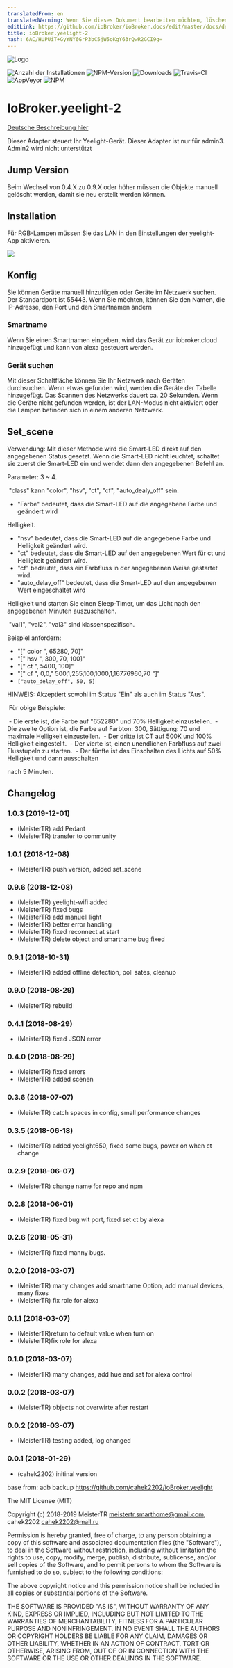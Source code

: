 ```yaml
---
translatedFrom: en
translatedWarning: Wenn Sie dieses Dokument bearbeiten möchten, löschen Sie bitte das Feld "translationsFrom". Andernfalls wird dieses Dokument automatisch erneut übersetzt
editLink: https://github.com/ioBroker/ioBroker.docs/edit/master/docs/de/adapterref/iobroker.yeelight-2/README.md
title: ioBroker.yeelight-2
hash: 6AC/HUPUiT+GyYNY6GrP3bC5jW5oKgY63rQwR2GCI9g=
---
```

![Logo](../../../en/adapterref/iobroker.yeelight-2/admin/yeelight.png)

![Anzahl der Installationen](http://iobroker.live/badges/yeelight-2-stable.svg)
![NPM-Version](http://img.shields.io/npm/v/iobroker.yeelight-2.svg)
![Downloads](https://img.shields.io/npm/dm/iobroker.yeelight-2.svg)
![Travis-CI](https://api.travis-ci.org/MeisterTR/ioBroker.yeelight-2.svg?branch=master)
![AppVeyor](https://ci.appveyor.com/api/projects/status/github/MeisterTR/ioBroker.yeelight-2?branch=master&svg=true)
![NPM](https://nodei.co/npm/iobroker.yeelight-2.png?downloads=true)

# IoBroker.yeelight-2
[Deutsche Beschreibung hier](README_de.md)

Dieser Adapter steuert Ihr Yeelight-Gerät. Dieser Adapter ist nur für admin3. Admin2 wird nicht unterstützt

## Jump Version
Beim Wechsel von 0.4.X zu 0.9.X oder höher müssen die Objekte manuell gelöscht werden, damit sie neu erstellt werden können.

## Installation
Für RGB-Lampen müssen Sie das LAN in den Einstellungen der yeelight-App aktivieren.

![](../../../en/adapterref/iobroker.yeelight-2/admin/lan.jpg)

## Konfig
Sie können Geräte manuell hinzufügen oder Geräte im Netzwerk suchen. Der Standardport ist 55443. Wenn Sie möchten, können Sie den Namen, die IP-Adresse, den Port und den Smartnamen ändern

### Smartname
Wenn Sie einen Smartnamen eingeben, wird das Gerät zur iobroker.cloud hinzugefügt und kann von alexa gesteuert werden.

### Gerät suchen
Mit dieser Schaltfläche können Sie Ihr Netzwerk nach Geräten durchsuchen. Wenn etwas gefunden wird, werden die Geräte der Tabelle hinzugefügt. Das Scannen des Netzwerks dauert ca. 20 Sekunden. Wenn die Geräte nicht gefunden werden, ist der LAN-Modus nicht aktiviert oder die Lampen befinden sich in einem anderen Netzwerk.

## Set_scene
Verwendung: Mit dieser Methode wird die Smart-LED direkt auf den angegebenen Status gesetzt. Wenn die Smart-LED nicht leuchtet, schaltet sie zuerst die Smart-LED ein und wendet dann den angegebenen Befehl an.

Parameter: 3 ~ 4.

 "class" kann "color", "hsv", "ct", "cf", "auto_dealy_off" sein.

- "Farbe" bedeutet, dass die Smart-LED auf die angegebene Farbe und geändert wird

Helligkeit.

- "hsv" bedeutet, dass die Smart-LED auf die angegebene Farbe und Helligkeit geändert wird.
- "ct" bedeutet, dass die Smart-LED auf den angegebenen Wert für ct und Helligkeit geändert wird.
- "cf" bedeutet, dass ein Farbfluss in der angegebenen Weise gestartet wird.
- "auto_delay_off" bedeutet, dass die Smart-LED auf den angegebenen Wert eingeschaltet wird

Helligkeit und starten Sie einen Sleep-Timer, um das Licht nach den angegebenen Minuten auszuschalten.

 "val1", "val2", "val3" sind klassenspezifisch.

Beispiel anfordern:

- "[" color ", 65280, 70]"
- "[" hsv ", 300, 70, 100]"
- "[" ct ", 5400, 100]"
- "[" cf ", 0,0," 500,1,255,100,1000,1,16776960,70 "]"
- `` ["auto_delay_off", 50, 5] ``

HINWEIS: Akzeptiert sowohl im Status "Ein" als auch im Status "Aus".

 Für obige Beispiele:

 - Die erste ist, die Farbe auf "652280" und 70% Helligkeit einzustellen.
 - Die zweite Option ist, die Farbe auf Farbton: 300, Sättigung: 70 und maximale Helligkeit einzustellen.
 - Der dritte ist CT auf 500K und 100% Helligkeit eingestellt.
 - Der vierte ist, einen unendlichen Farbfluss auf zwei Flusstupeln zu starten.
 - Der fünfte ist das Einschalten des Lichts auf 50% Helligkeit und dann ausschalten

nach 5 Minuten.

## Changelog
### 1.0.3 (2019-12-01)
* (MeisterTR) add Pedant
* (MeisterTR) transfer to community
### 1.0.1 (2018-12-08)
* (MeisterTR) push version, added set_scene
### 0.9.6 (2018-12-08)
* (MeisterTR) yeelight-wifi added
* (MeisterTR) fixed  bugs
* (MeisterTR) add manuell light
* (MeisterTR) better error handling
* (MeisterTR) fixed reconnect at start
* (MeisterTR) delete object and smartname bug fixed
### 0.9.1 (2018-10-31)
* (MeisterTR) added offline detection, poll sates, cleanup
### 0.9.0 (2018-08-29)
* (MeisterTR) rebuild
### 0.4.1 (2018-08-29)
* (MeisterTR) fixed JSON error
### 0.4.0 (2018-08-29)
* (MeisterTR) fixed errors
* (MeisterTR) added scenen
### 0.3.6 (2018-07-07)
* (MeisterTR) catch spaces in config, small performance changes
### 0.3.5 (2018-06-18)
* (MeisterTR) added yeelight650, fixed some bugs, power on when ct change
### 0.2.9 (2018-06-07)
* (MeisterTR) change name for repo and npm
### 0.2.8 (2018-06-01)
* (MeisterTR) fixed bug wit port, fixed set ct by alexa
### 0.2.6 (2018-05-31)
* (MeisterTR) fixed manny bugs.
### 0.2.0 (2018-03-07)
* (MeisterTR) many changes add smartname Option, add manual devices, many fixes
* (MeisterTR) fix role for alexa
### 0.1.1 (2018-03-07)
* (MeisterTR)return to default value when turn on
* (MeisterTR)fix role for alexa
### 0.1.0 (2018-03-07)
* (MeisterTR) many changes, add hue and sat for alexa control
### 0.0.2 (2018-03-07)
* (MeisterTR) objects not overwirte after restart
### 0.0.2 (2018-03-07)
* (MeisterTR) testing added, log changed
### 0.0.1 (2018-01-29)
* (cahek2202) initinal version



base from: adb backup https://github.com/cahek2202/ioBroker.yeelight

The MIT License (MIT)

Copyright (c) 2018-2019 MeisterTR <meistertr.smarthome@gmail.com>, cahek2202 <cahek2202@mail.ru>

Permission is hereby granted, free of charge, to any person obtaining a copy
of this software and associated documentation files (the "Software"), to deal
in the Software without restriction, including without limitation the rights
to use, copy, modify, merge, publish, distribute, sublicense, and/or sell
copies of the Software, and to permit persons to whom the Software is
furnished to do so, subject to the following conditions:

The above copyright notice and this permission notice shall be included in
all copies or substantial portions of the Software.

THE SOFTWARE IS PROVIDED "AS IS", WITHOUT WARRANTY OF ANY KIND, EXPRESS OR
IMPLIED, INCLUDING BUT NOT LIMITED TO THE WARRANTIES OF MERCHANTABILITY,
FITNESS FOR A PARTICULAR PURPOSE AND NONINFRINGEMENT. IN NO EVENT SHALL THE
AUTHORS OR COPYRIGHT HOLDERS BE LIABLE FOR ANY CLAIM, DAMAGES OR OTHER
LIABILITY, WHETHER IN AN ACTION OF CONTRACT, TORT OR OTHERWISE, ARISING FROM,
OUT OF OR IN CONNECTION WITH THE SOFTWARE OR THE USE OR OTHER DEALINGS IN
THE SOFTWARE.